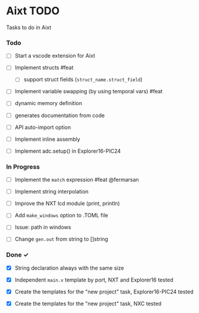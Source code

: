 # Aixt TODO

Tasks to do in Aixt 

### Todo

- [ ] Start a vscode extension for Aixt
- [ ] Implement structs #feat
    - [ ] support struct fields (`struct_name.struct_field`)
- [ ] Implement variable swapping (by using temporal vars) #feat
- [ ] dynamic memory definition
- [ ] generates documentation from code
- [ ] API auto-import option
- [ ] Implement inline assembly
- [ ] Implement adc.setup() in Explorer16-PIC24


### In Progress

- [ ] Implement the `match` expression #feat @fermarsan
- [ ] Implement string interpolation
- [ ] Improve the NXT lcd module (print, println)  
- [ ] Add `make_windows` option to .TOML file
- [ ] Issue: path in windows
- [ ] Change `gen.out` from string to []string


### Done ✓


- [x] String declaration always with the same size
- [x] Independent `main.v` template by port, NXT and Explorer16 tested
- [x] Create the templates for the "new project" task, Explorer16-PIC24 tested
- [x] Create the templates for the "new project" task, NXC tested


